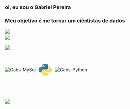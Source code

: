 ### oi, eu sou o Gabriel Pereira 
### Meu objetivo é me tornar um ciêntistas de dados 

![](https://github-readme-streak-stats.herokuapp.com/?user=gabrielPnunes&theme=dracula&hide_border=false)<br/>
![](https://github-readme-stats.vercel.app/api/top-langs/?username=gabrielPnunes&theme=dracula&hide_border=false&include_all_commits=true&count_private=true&layout=compact)

<div>
     <a href="https://www.linkedin.com/in/gabriel-pereira-15435a2ba/" target="_blank"><img src = https://img.shields.io/badge/LinkedIn-0077B5?style=for-the-badge&logo=linkedin&logoColor=white></a>
     <a href="mailto:gabrielpereirann@gmail.com"<img src = https://img.shields.io/badge/Gmail-D14836?style=for-the-badge&logo=gmail&logoColor=white></a>
</div>

#

<div style="display: inline_block">
     <img align="center" alt="Gabs-MySql" height="45" width="55" src="https://cdn.jsdelivr.net/gh/devicons/devicon/icons/mysql/mysql-original-wordmark.svg">
     <img align="center" alt="Gabs-Python" height="45" width="55" src="https://raw.githubusercontent.com/devicons/devicon/master/icons/python/python-original.svg">  
     <img align="center" alt="Gabs-Python" height="45" width="55" src="https://cdn.jsdelivr.net/gh/devicons/devicon@latest/icons/jupyter/jupyter-original-wordmark.svg" />    
</div>

#

<br/>

![](https://github-profile-trophy.vercel.app/?username=gabrielPnunes&theme=dracula&no-frame=false&no-bg=false&margin-w=4)
